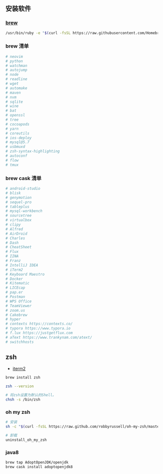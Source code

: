 ## 安装软件

### [brew](https://brew.sh/)
```bash
/usr/bin/ruby -e "$(curl -fsSL https://raw.githubusercontent.com/Homebrew/install/master/install)"
```

### brew 清单
```bash
# neovim
# python
# watchman
# autojump
# node
# readline
# wget
# automake
# maven
# nvm
# sqlite
# wine
# bat
# openssl
# tree
# cocoapods
# yarn
# coreutils
# ios-deploy
# mysql@5.7
# usbmuxd
# zsh-syntax-highlighting
# autoconf
# flow
# tmux
```

### brew cask 清单
```bash
# android-studio
# blisk
# genymotion
# sequel-pro
# tableplus
# mysql-workbench
# sourcetree
# virtualbox
# clipy
# Alfred
# AirDroid
# Charles
# Dash
# CheatSheet
# Flux
# IINA
# Franz
# IntelliJ IDEA
# iTerm2
# Keyboard Maestro
# Docker
# Kitematic
# LICEcap
# pap.er
# Postman
# WPS Office
# TeamViewer
# zoom.us
# Cakebrew
# hyper
# contexts https://contexts.co/
# typora https://www.typora.io
# f.lux https://justgetflux.com
# aText https://www.trankynam.com/atext/
# switchhosts
```

## zsh
- [iterm2](https://www.iterm2.com/downloads.html)

```bash
brew install zsh

zsh --version

# 将zsh设置为默认的Shell。
chsh -s /bin/zsh
```

### oh my zsh
```bash
# 安装
sh -c "$(curl -fsSL https://raw.github.com/robbyrussell/oh-my-zsh/master/tools/install.sh)"

# 卸载
uninstall_oh_my_zsh
```

### java8
```bash
brew tap AdoptOpenJDK/openjdk
brew cask install adoptopenjdk8
```